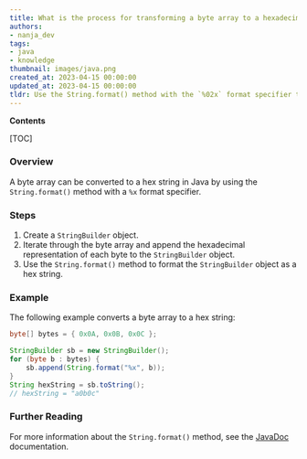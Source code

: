 ```yaml
---
title: What is the process for transforming a byte array to a hexadecimal string in java?
authors:
- nanja_dev
tags:
- java
- knowledge
thumbnail: images/java.png
created_at: 2023-04-15 00:00:00
updated_at: 2023-04-15 00:00:00
tldr: Use the String.format() method with the `%02x` format specifier to convert a byte array to a hex string.
---
```


**Contents**

[TOC]

### Overview

A byte array can be converted to a hex string in Java by using the `String.format()` method with a `%x` format specifier.

### Steps

1. Create a `StringBuilder` object.
2. Iterate through the byte array and append the hexadecimal representation of each byte to the `StringBuilder` object.
3. Use the `String.format()` method to format the `StringBuilder` object as a hex string.

### Example

The following example converts a byte array to a hex string:

```java
byte[] bytes = { 0x0A, 0x0B, 0x0C };

StringBuilder sb = new StringBuilder();
for (byte b : bytes) {
    sb.append(String.format("%x", b));
}
String hexString = sb.toString();
// hexString = "a0b0c"
```

### Further Reading

For more information about the `String.format()` method, see the [JavaDoc](https://docs.oracle.com/javase/8/docs/api/java/lang/String.html#format-java.lang.String-java.lang.Object...-) documentation.
